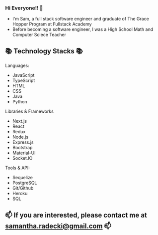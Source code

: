 ### Hi Everyone!! 👋

- I'm Sam, a full stack software engineer and graduate of The Grace Hopper Program at Fullstack Academy 
- Before becoming a software engineer, I was a High School Math and Computer Sciece Teacher 

## 📚 Technology Stacks 📚

Languages: 
- JavaScript 
- TypeScript
- HTML 
- CSS 
- Java
- Python

Libraries & Frameworks
- Next.js
- React 
- Redux 
- Node.js
- Express.js 
- Bootstrap
- Material-UI
- Socket.IO

Tools & API: 
- Sequelize 
- PostgreSQL 
- Git/Github
- Heroku 
- SQL

## 📫  If you are interested, please contact me at samantha.radecki@gmail.com 📫 
<!--
**SamRadecki003/SamRadecki003** is a ✨ _special_ ✨ repository because its `README.md` (this file) appears on your GitHub profile.

Here are some ideas to get you started:

- 🔭 I’m currently working on ...
- 🌱 I’m currently learning ...
- 👯 I’m looking to collaborate on ...
- 🤔 I’m looking for help with ...
- 💬 Ask me about ...
- 📫 How to reach me: ...
- 😄 Pronouns: ...
- ⚡ Fun fact: ...
-->
